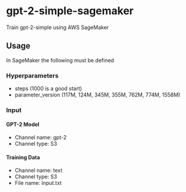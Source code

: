 # gpt-2-simple-sagemaker
Train gpt-2-simple using AWS SageMaker

## Usage
In SageMaker the following must be defined

### Hyperparameters
* steps (1000 is a good start)
* parameter_version (117M, 124M, 345M, 355M, 762M, 774M, 1558M)

### Input
#### GPT-2 Model
* Channel name: gpt-2
* Channel type: S3

#### Training Data
* Channel name: text
* Channel type: S3
* File name: input.txt

